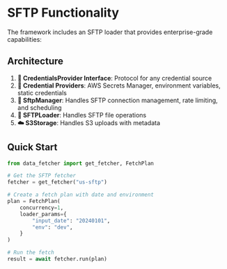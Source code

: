 # SFTP Functionality

The framework includes an SFTP loader that provides enterprise-grade capabilities:

## Architecture

1. **🔐 CredentialsProvider Interface**: Protocol for any credential source
2. **🔑 Credential Providers**: AWS Secrets Manager, environment variables, static credentials
3. **📁 SftpManager**: Handles SFTP connection management, rate limiting, and scheduling
4. **📄 SFTPLoader**: Handles SFTP file operations
5. **☁️ S3Storage**: Handles S3 uploads with metadata

## Quick Start

```python
from data_fetcher import get_fetcher, FetchPlan

# Get the SFTP fetcher
fetcher = get_fetcher("us-sftp")

# Create a fetch plan with date and environment
plan = FetchPlan(
    concurrency=1,
    loader_params={
        "input_date": "20240101",
        "env": "dev",
    }
)

# Run the fetch
result = await fetcher.run(plan)
```
